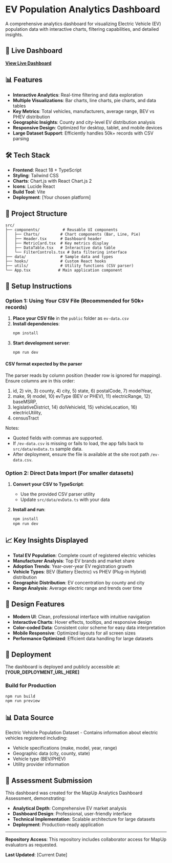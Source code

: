 # EV Population Analytics Dashboard

A comprehensive analytics dashboard for visualizing Electric Vehicle (EV) population data with interactive charts, filtering capabilities, and detailed insights.

## 🚀 Live Dashboard

**[View Live Dashboard](YOUR_DEPLOYMENT_URL_HERE)**

## 📊 Features

- **Interactive Analytics**: Real-time filtering and data exploration
- **Multiple Visualizations**: Bar charts, line charts, pie charts, and data tables
- **Key Metrics**: Total vehicles, manufacturers, average range, BEV vs PHEV distribution
- **Geographic Insights**: County and city-level EV distribution analysis
- **Responsive Design**: Optimized for desktop, tablet, and mobile devices
- **Large Dataset Support**: Efficiently handles 50k+ records with CSV parsing

## 🛠️ Tech Stack

- **Frontend**: React 18 + TypeScript
- **Styling**: Tailwind CSS
- **Charts**: Chart.js with React Chart.js 2
- **Icons**: Lucide React
- **Build Tool**: Vite
- **Deployment**: [Your chosen platform]

## 📁 Project Structure

```
src/
├── components/          # Reusable UI components
│   ├── Charts/         # Chart components (Bar, Line, Pie)
│   ├── Header.tsx      # Dashboard header
│   ├── MetricCard.tsx  # Key metrics display
│   ├── DataTable.tsx   # Interactive data table
│   └── FilterControls.tsx # Data filtering interface
├── data/               # Sample data and types
├── hooks/              # Custom React hooks
├── utils/              # Utility functions (CSV parser)
└── App.tsx            # Main application component
```

## 🔧 Setup Instructions

### Option 1: Using Your CSV File (Recommended for 50k+ records)

1. **Place your CSV file** in the `public` folder as `ev-data.csv`
2. **Install dependencies**:
   ```bash
   npm install
   ```
3. **Start development server**:
   ```bash
   npm run dev
   ```

#### CSV format expected by the parser

The parser reads by column position (header row is ignored for mapping). Ensure columns are in this order:

1) id, 2) vin, 3) county, 4) city, 5) state, 6) postalCode, 7) modelYear,
8) make, 9) model, 10) evType (BEV or PHEV), 11) electricRange, 12) baseMSRP,
13) legislativeDistrict, 14) dolVehicleId, 15) vehicleLocation, 16) electricUtility,
17) censusTract

Notes:
- Quoted fields with commas are supported.
- If `/ev-data.csv` is missing or fails to load, the app falls back to `src/data/evData.ts` sample data.
- After deployment, ensure the file is available at the site root path `/ev-data.csv`.

### Option 2: Direct Data Import (For smaller datasets)

1. **Convert your CSV to TypeScript**:
   - Use the provided CSV parser utility
   - Update `src/data/evData.ts` with your data

2. **Install and run**:
   ```bash
   npm install
   npm run dev
   ```

## 📈 Key Insights Displayed

- **Total EV Population**: Complete count of registered electric vehicles
- **Manufacturer Analysis**: Top EV brands and market share
- **Adoption Trends**: Year-over-year EV registration growth
- **Vehicle Types**: BEV (Battery Electric) vs PHEV (Plug-in Hybrid) distribution
- **Geographic Distribution**: EV concentration by county and city
- **Range Analysis**: Average electric range and trends over time

## 🎨 Design Features

- **Modern UI**: Clean, professional interface with intuitive navigation
- **Interactive Charts**: Hover effects, tooltips, and responsive design
- **Color-coded Data**: Consistent color scheme for easy data interpretation
- **Mobile Responsive**: Optimized layouts for all screen sizes
- **Performance Optimized**: Efficient data handling for large datasets

## 🚀 Deployment

The dashboard is deployed and publicly accessible at: **[YOUR_DEPLOYMENT_URL_HERE]**

### Build for Production

```bash
npm run build
npm run preview
```

## 📊 Data Source

Electric Vehicle Population Dataset - Contains information about electric vehicles registered including:
- Vehicle specifications (make, model, year, range)
- Geographic data (city, county, state)
- Vehicle type (BEV/PHEV)
- Utility provider information

## 🤝 Assessment Submission

This dashboard was created for the MapUp Analytics Dashboard Assessment, demonstrating:
- **Analytical Depth**: Comprehensive EV market analysis
- **Dashboard Design**: Professional, user-friendly interface
- **Technical Implementation**: Scalable architecture for large datasets
- **Deployment**: Production-ready application

---

**Repository Access**: This repository includes collaborator access for MapUp evaluators as requested.

**Last Updated**: [Current Date]